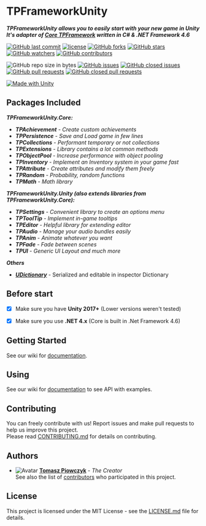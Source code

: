 # TPFrameworkUnity

***TPFrameworkUnity allows you to easily start with your new game in Unity***<br> 
***It's adapter of [Core TPFramework](https://github.com/Prastiwar/TPFramework) written in C# & .NET Framework 4.6***

[![GitHub last commit](https://img.shields.io/github/last-commit/Prastiwar/TPFrameworkUnity.svg?label=Updated&style=flat-square&longCache=true)](https://github.com/Prastiwar/TPFrameworkUnity/commits/master)
[![license](https://img.shields.io/github/license/Prastiwar/TPFrameworkUnity.svg?style=flat-square&longCache=true)](https://github.com/Prastiwar/TPFrameworkUnity/blob/master/LICENSE)
[![GitHub forks](https://img.shields.io/github/forks/Prastiwar/TPFrameworkUnity.svg?style=social&label=Fork&longCache=true)](https://github.com/Prastiwar/TPFrameworkUnity/fork)
[![GitHub stars](https://img.shields.io/github/stars/Prastiwar/TPFrameworkUnity.svg?style=social&label=★Star&longCache=true)](https://github.com/Prastiwar/TPFrameworkUnity/stargazers)
[![GitHub watchers](https://img.shields.io/github/watchers/Prastiwar/TPFrameworkUnity.svg?style=social&labelWatcher&longCache=true)](https://github.com/Prastiwar/TPFrameworkUnity/watchers)
[![GitHub contributors](https://img.shields.io/github/contributors/Prastiwar/TPFrameworkUnity.svg?style=social&longCache=true)](https://github.com/Prastiwar/TPFrameworkUnity/contributors)

![GitHub repo size in bytes](https://img.shields.io/github/repo-size/Prastiwar/TPFrameworkUnity.svg?style=flat-square&longCache=true)
[![GitHub issues](https://img.shields.io/github/issues/Prastiwar/TPFrameworkUnity.svg?style=flat-square&longCache=true)](https://github.com/Prastiwar/TPFrameworkUnity/issues)
[![GitHub closed issues](https://img.shields.io/github/issues-closed/Prastiwar/TPFrameworkUnity.svg?style=flat-square&longCache=true)](https://github.com/Prastiwar/TPFrameworkUnity/issues)
[![GitHub pull requests](https://img.shields.io/github/issues-pr/Prastiwar/TPFrameworkUnity.svg?style=flat-square&longCache=true)](https://github.com/Prastiwar/TPFrameworkUnity/pulls)
[![GitHub closed pull requests](https://img.shields.io/github/issues-pr-closed/Prastiwar/TPFrameworkUnity.svg?style=flat-square&longCache=true)](https://github.com/Prastiwar/TPFrameworkUnity/pulls)

[![Made with Unity](https://img.shields.io/badge/Made%20with-Unity-000000.svg?longCache=true&style=for-the-badge&colorA=666677&colorB=222222)](https://unity3d.com/)

## Packages Included

***TPFrameworkUnity.Core:***
* ***TPAchievement*** - *Create custom achievements*
* ***TPPersistence*** - *Save and Load game in few lines*
* ***TPCollections*** - *Performant temporary or not collections*
* ***TPExtensions*** - *Library contains a lot common methods*
* ***TPObjectPool*** - *Increase performance with object pooling*
* ***TPInventory*** - *Implement an Inventory system in your game fast*
* ***TPAttribute*** - *Create attributes and modify them freely*
* ***TPRandom*** - *Probability, random functions*
* ***TPMath*** - *Math library*

***TPFrameworkUnity.Unity (also extends libraries from TPFrameworkUnity.Core):***
* ***TPSettings*** - *Convenient library to create an options menu*
* ***TPToolTip*** - *Implement in-game tooltips*
* ***TPEditor*** - *Helpful library for extending editor*
* ***TPAudio*** - *Manage your audio bundles easily*
* ***TPAnim*** - *Animate whatever you want*
* ***TPFade*** - *Fade between scenes*
* ***TPUI*** - *Generic UI Layout and much more*

***Others***
* ***[UDictionary](https://github.com/Prastiwar/UnitySerializedDictionary)*** - Serialized and editable in inspector Dictionary


## Before start

- [x] Make sure you have **Unity 2017+** (Lower versions weren't tested)
- [x] Make sure you use **.NET 4.x** (Core is built in .Net Framework 4.6)


## Getting Started

See our wiki for [documentation](https://github.com/Prastiwar/TPFrameworkUnity/wiki).  


## Using

See our wiki for [documentation](https://github.com/Prastiwar/TPFrameworkUnity/wiki) to see API with examples.  


## Contributing

You can freely contribute with us! Report issues and make pull requests to help us improve this project.  
Please read [CONTRIBUTING.md](https://github.com/Prastiwar/TPFrameworkUnity/blob/master/.github/CONTRIBUTING.md) for details on contributing.

## Authors

* ![Avatar](https://avatars3.githubusercontent.com/u/33370172?s=40&v=4)  [**Tomasz Piowczyk**](https://github.com/Prastiwar) - *The Creator*  
See also the list of [contributors](https://github.com/Prastiwar/TPFrameworkUnity/contributors) who participated in this project.

## License

This project is licensed under the MIT License - see the [LICENSE.md](https://github.com/Prastiwar/TPFrameworkUnity/blob/master/LICENSE) file for details.
